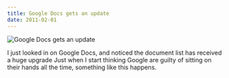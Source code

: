 ```yaml
---
title: Google Docs gets an update
date: 2011-02-01
---
```


![Google Docs gets an update](https://source.unsplash.com/DWyRC2juMgs/1600x900)

I just looked in on Google Docs, and noticed the document list has received a huge upgrade Just when I start thinking Google are guilty of sitting on their hands all the time, something like this happens.